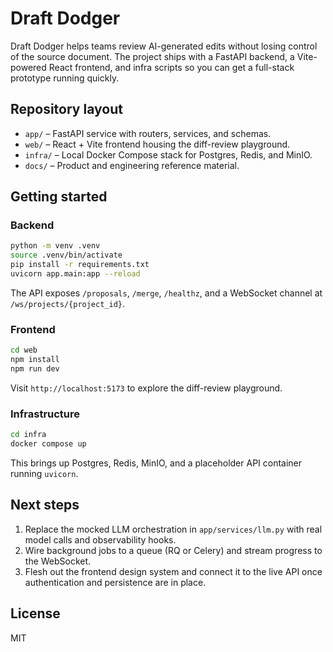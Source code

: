 # Draft Dodger

Draft Dodger helps teams review AI-generated edits without losing control of the source document. The project ships with a FastAPI backend, a Vite-powered React frontend, and infra scripts so you can get a full-stack prototype running quickly.

## Repository layout

- `app/` – FastAPI service with routers, services, and schemas.
- `web/` – React + Vite frontend housing the diff-review playground.
- `infra/` – Local Docker Compose stack for Postgres, Redis, and MinIO.
- `docs/` – Product and engineering reference material.

## Getting started

### Backend
```bash
python -m venv .venv
source .venv/bin/activate
pip install -r requirements.txt
uvicorn app.main:app --reload
```
The API exposes `/proposals`, `/merge`, `/healthz`, and a WebSocket channel at `/ws/projects/{project_id}`.

### Frontend
```bash
cd web
npm install
npm run dev
```
Visit `http://localhost:5173` to explore the diff-review playground.

### Infrastructure
```bash
cd infra
docker compose up
```
This brings up Postgres, Redis, MinIO, and a placeholder API container running `uvicorn`.

## Next steps
1. Replace the mocked LLM orchestration in `app/services/llm.py` with real model calls and observability hooks.
2. Wire background jobs to a queue (RQ or Celery) and stream progress to the WebSocket.
3. Flesh out the frontend design system and connect it to the live API once authentication and persistence are in place.

## License
MIT
